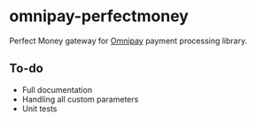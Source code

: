 # omnipay-perfectmoney
Perfect Money gateway for [Omnipay](https://github.com/thephpleague/omnipay) payment processing library.

## To-do
- Full documentation
- Handling all custom parameters
- Unit tests